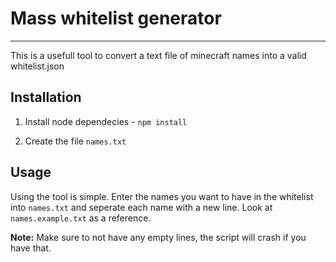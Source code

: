 # Mass whitelist generator

---

This is a usefull tool to convert a text file of minecraft names into a valid whitelist.json

## Installation

1. Install node dependecies - `npm install`

2. Create the file `names.txt`

## Usage

Using the tool is simple. Enter the names you want to have in the whitelist into `names.txt` and seperate each name with a new line. Look at `names.example.txt` as a reference.

**Note:** Make sure to not have any empty lines, the script will crash if you have that.
